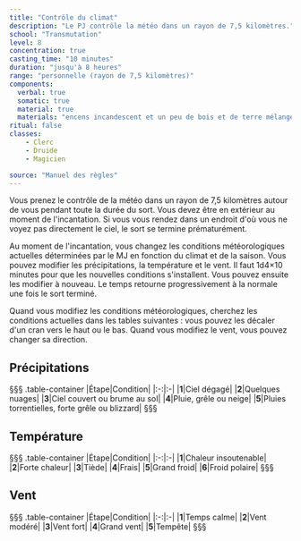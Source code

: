 ```yaml
---
title: "Contrôle du climat"
description: "Le PJ contrôle la météo dans un rayon de 7,5 kilomètres."
school: "Transmutation"
level: 8
concentration: true
casting_time: "10 minutes"
duration: "jusqu'à 8 heures"
range: "personnelle (rayon de 7,5 kilomètres)"
components:
  verbal: true
  somatic: true
  material: true
  materials: "encens incandescent et un peu de bois et de terre mélangés dans de l'eau"
ritual: false
classes:
    - Clerc
    - Druide
    - Magicien

source: "Manuel des règles"
---
```

Vous prenez le contrôle de la météo dans un rayon de 7,5  kilomètres autour de vous pendant toute la durée du sort. Vous devez être en extérieur au moment de l'incantation. Si vous vous rendez dans un endroit d'où vous ne voyez pas directement le ciel, le sort se termine prématurément.

Au moment de l'incantation, vous changez les conditions météorologiques actuelles déterminées par le MJ en fonction du climat et de la saison. Vous pouvez modifier les précipitations, la température et le vent. Il faut 1d4×10 minutes pour que les nouvelles conditions s'installent. Vous pouvez ensuite les modifier à nouveau. Le temps retourne progressivement à la normale une fois le sort terminé.

Quand vous modifiez les conditions météorologiques, cherchez les conditions actuelles dans les tables suivantes : vous pouvez les décaler d'un cran vers le haut ou le bas. Quand vous modifiez le vent, vous pouvez changer sa direction.

## Précipitations
§§§ .table-container
|Étape|Condition|
|:-:|:-|
|**1**|Ciel dégagé|
|**2**|Quelques nuages|
|**3**|Ciel couvert ou brume au sol|
|**4**|Pluie, grêle ou neige|
|**5**|Pluies torrentielles, forte grêle ou blizzard|
§§§

## Température
§§§ .table-container
|Étape|Condition|
|:-:|:-|
|**1**|Chaleur insoutenable|
|**2**|Forte chaleur|
|**3**|Tiède|
|**4**|Frais|
|**5**|Grand froid|
|**6**|Froid polaire|
§§§

## Vent
§§§ .table-container
|Étape|Condition|
|:-:|:-|
|**1**|Temps calme|
|**2**|Vent modéré|
|**3**|Vent fort|
|**4**|Grand vent|
|**5**|Tempête|
§§§
